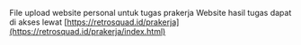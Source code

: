 File upload website personal untuk tugas prakerja
Website hasil tugas dapat di akses lewat [https://retrosquad.id/prakerja](https://retrosquad.id/prakerja/index.html)

